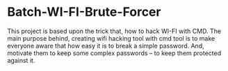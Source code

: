 # Batch-WI-FI-Brute-Forcer
This project is based upon the trick that, how to hack WI-FI with CMD. The main purpose behind, creating wifi hacking tool with cmd tool is to make everyone aware that how easy it is to break a simple password. And, motivate them to keep some complex passwords – to keep them protected against it.
